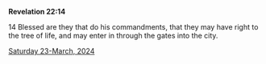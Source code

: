 **Revelation 22:14**

14 Blessed are they that do his commandments, that they may have right to the tree of life, and may enter in through the gates into the city.

[Saturday 23-March, 2024](https://getbible.net/kjv/Revelation/22/14)
